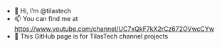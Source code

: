 - 👋 Hi, I’m @tilastech
- 📫 You can find me at https://www.youtube.com/channel/UC7xQkF7kX2rCz672OVwcCYw
- 📄 This GitHub page is for TilasTech channel projects

